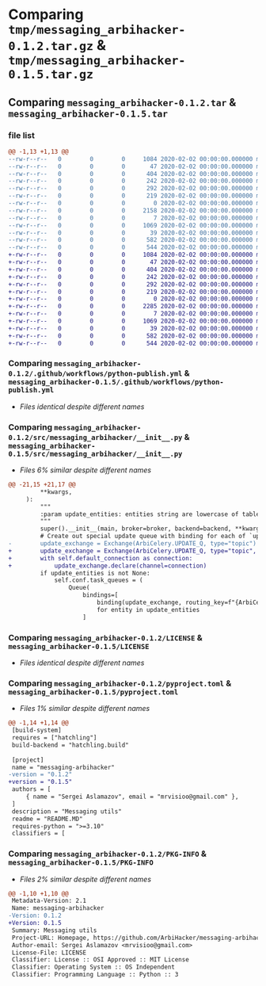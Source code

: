 # Comparing `tmp/messaging_arbihacker-0.1.2.tar.gz` & `tmp/messaging_arbihacker-0.1.5.tar.gz`

## Comparing `messaging_arbihacker-0.1.2.tar` & `messaging_arbihacker-0.1.5.tar`

### file list

```diff
@@ -1,13 +1,13 @@
--rw-r--r--   0        0        0     1084 2020-02-02 00:00:00.000000 messaging_arbihacker-0.1.2/.github/workflows/python-publish.yml
--rw-r--r--   0        0        0       47 2020-02-02 00:00:00.000000 messaging_arbihacker-0.1.2/.idea/.gitignore
--rw-r--r--   0        0        0      404 2020-02-02 00:00:00.000000 messaging_arbihacker-0.1.2/.idea/messaging_arbihacker.iml
--rw-r--r--   0        0        0      242 2020-02-02 00:00:00.000000 messaging_arbihacker-0.1.2/.idea/misc.xml
--rw-r--r--   0        0        0      292 2020-02-02 00:00:00.000000 messaging_arbihacker-0.1.2/.idea/modules.xml
--rw-r--r--   0        0        0      219 2020-02-02 00:00:00.000000 messaging_arbihacker-0.1.2/.idea/vcs.xml
--rw-r--r--   0        0        0        0 2020-02-02 00:00:00.000000 messaging_arbihacker-0.1.2/src/__init__.py
--rw-r--r--   0        0        0     2158 2020-02-02 00:00:00.000000 messaging_arbihacker-0.1.2/src/messaging_arbihacker/__init__.py
--rw-r--r--   0        0        0        7 2020-02-02 00:00:00.000000 messaging_arbihacker-0.1.2/.gitignore
--rw-r--r--   0        0        0     1069 2020-02-02 00:00:00.000000 messaging_arbihacker-0.1.2/LICENSE
--rw-r--r--   0        0        0       39 2020-02-02 00:00:00.000000 messaging_arbihacker-0.1.2/README.MD
--rw-r--r--   0        0        0      582 2020-02-02 00:00:00.000000 messaging_arbihacker-0.1.2/pyproject.toml
--rw-r--r--   0        0        0      544 2020-02-02 00:00:00.000000 messaging_arbihacker-0.1.2/PKG-INFO
+-rw-r--r--   0        0        0     1084 2020-02-02 00:00:00.000000 messaging_arbihacker-0.1.5/.github/workflows/python-publish.yml
+-rw-r--r--   0        0        0       47 2020-02-02 00:00:00.000000 messaging_arbihacker-0.1.5/.idea/.gitignore
+-rw-r--r--   0        0        0      404 2020-02-02 00:00:00.000000 messaging_arbihacker-0.1.5/.idea/messaging_arbihacker.iml
+-rw-r--r--   0        0        0      242 2020-02-02 00:00:00.000000 messaging_arbihacker-0.1.5/.idea/misc.xml
+-rw-r--r--   0        0        0      292 2020-02-02 00:00:00.000000 messaging_arbihacker-0.1.5/.idea/modules.xml
+-rw-r--r--   0        0        0      219 2020-02-02 00:00:00.000000 messaging_arbihacker-0.1.5/.idea/vcs.xml
+-rw-r--r--   0        0        0        0 2020-02-02 00:00:00.000000 messaging_arbihacker-0.1.5/src/__init__.py
+-rw-r--r--   0        0        0     2285 2020-02-02 00:00:00.000000 messaging_arbihacker-0.1.5/src/messaging_arbihacker/__init__.py
+-rw-r--r--   0        0        0        7 2020-02-02 00:00:00.000000 messaging_arbihacker-0.1.5/.gitignore
+-rw-r--r--   0        0        0     1069 2020-02-02 00:00:00.000000 messaging_arbihacker-0.1.5/LICENSE
+-rw-r--r--   0        0        0       39 2020-02-02 00:00:00.000000 messaging_arbihacker-0.1.5/README.MD
+-rw-r--r--   0        0        0      582 2020-02-02 00:00:00.000000 messaging_arbihacker-0.1.5/pyproject.toml
+-rw-r--r--   0        0        0      544 2020-02-02 00:00:00.000000 messaging_arbihacker-0.1.5/PKG-INFO
```

### Comparing `messaging_arbihacker-0.1.2/.github/workflows/python-publish.yml` & `messaging_arbihacker-0.1.5/.github/workflows/python-publish.yml`

 * *Files identical despite different names*

### Comparing `messaging_arbihacker-0.1.2/src/messaging_arbihacker/__init__.py` & `messaging_arbihacker-0.1.5/src/messaging_arbihacker/__init__.py`

 * *Files 6% similar despite different names*

```diff
@@ -21,15 +21,17 @@
         **kwargs,
     ):
         """
         :param update_entities: entities string are lowercase of table name of owning service by convention
         """
         super().__init__(main, broker=broker, backend=backend, **kwargs)
         # Create out special update queue with binding for each of `update_entities`
-        update_exchange = Exchange(ArbiCelery.UPDATE_Q, type="topic")
+        update_exchange = Exchange(ArbiCelery.UPDATE_Q, type="topic", auto_delete=False)
+        with self.default_connection as connection:
+            update_exchange.declare(channel=connection)
         if update_entities is not None:
             self.conf.task_queues = (
                 Queue(
                     bindings=[
                         binding(update_exchange, routing_key=f"{ArbiCelery.UPDATE_Q}.{entity}")
                         for entity in update_entities
                     ]
```

### Comparing `messaging_arbihacker-0.1.2/LICENSE` & `messaging_arbihacker-0.1.5/LICENSE`

 * *Files identical despite different names*

### Comparing `messaging_arbihacker-0.1.2/pyproject.toml` & `messaging_arbihacker-0.1.5/pyproject.toml`

 * *Files 1% similar despite different names*

```diff
@@ -1,14 +1,14 @@
 [build-system]
 requires = ["hatchling"]
 build-backend = "hatchling.build"
 
 [project]
 name = "messaging-arbihacker"
-version = "0.1.2"
+version = "0.1.5"
 authors = [
     { name = "Sergei Aslamazov", email = "mrvisioo@gmail.com" },
 ]
 description = "Messaging utils"
 readme = "README.MD"
 requires-python = ">=3.10"
 classifiers = [
```

### Comparing `messaging_arbihacker-0.1.2/PKG-INFO` & `messaging_arbihacker-0.1.5/PKG-INFO`

 * *Files 2% similar despite different names*

```diff
@@ -1,10 +1,10 @@
 Metadata-Version: 2.1
 Name: messaging-arbihacker
-Version: 0.1.2
+Version: 0.1.5
 Summary: Messaging utils
 Project-URL: Homepage, https://github.com/ArbiHacker/messaging-arbihacker
 Author-email: Sergei Aslamazov <mrvisioo@gmail.com>
 License-File: LICENSE
 Classifier: License :: OSI Approved :: MIT License
 Classifier: Operating System :: OS Independent
 Classifier: Programming Language :: Python :: 3
```

